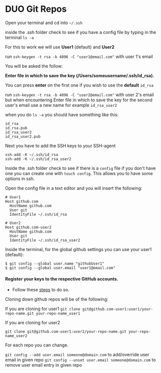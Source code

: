 # DUO Git Repos

Open your terminal and cd into `~/.ssh`

inside the .ssh folder
check to see if you have a config file by typing in the terminal 
`ls -a`

For this to work we will use **User1** (default) and **User2**

run `ssh-keygen -t rsa -b 4096 -C "user1@email.com"` with user 1's email

You will be asked the follow:

**Enter file in which to save the key (/Users/someusername/.ssh/id_rsa).**

You can press **enter** on the first one if you wish to use the **default** `id_rsa`

run `ssh-keygen -t rsa -b 4096 -C "user2@email.com"` with user 2's email but when  encountering Enter file in which to save the key for the second user's email use a new name for example `id_rsa_user2`



when you do `ls -a` you should have something like this:

```
id_rsa
id_rsa.pub
id_rsa_user2
id_rsa_user2.pub
```

Next you have to add the SSH keys to your SSH-agent

```
ssh-add -K ~/.ssh/id_rsa
ssh-add -K ~/.ssh/id_rsa_user2
```

Inside the .ssh folder check to see if there is a `config` file if you don't have one you can create one with `touch config`. This allows you to have some options in ssh. 

Open the config file in a text editor and you will insert the following:

```
# User1
Host github.com
  HostName github.com
  User git
  IdentityFile ~/.ssh/id_rsa
  
# User2
Host github.com-user2   
  HostName github.com
  User git
  IdentityFile ~/.ssh/id_rsa_user2
```

Inside the terminal, for the global github settings you can use your user1 (default):

```
$ git config --global user.name "githubUser1"
$ git config --global user.email "user1@email.com"
```



#### Register your keys to the respective GitHub accounts.

- Follow these [steps](https://help.github.com/articles/adding-a-new-ssh-key-to-your-github-account/) to do so.



Cloning down github repos will be of the following:

 If you are cloning for user1
`git clone git@github.com-user1:user1/your-repo-name.git your-repo-name_user1`

 If you are cloning for user2

`git clone git@github.com-user1:user2/your-repo-name.git your-repo-name_user2`



For each repo you can change.

`git config --add user.email someone@domain.com` to add/override user email in given repo
`git config --unset user.email someone@domain.com` to remove user email entry in given repo



